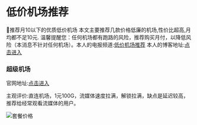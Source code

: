 # 低价机场推荐
🚀推荐月10以下的优质低价机场
本文主要推荐几款价格低廉的机场,性价比超高,月均都不足10元. 温馨提醒您：任何机场都有跑路的风险，推荐购买月付，以降低风险（本消息不针对任何机场）。本人的电报频道:[低价机场推荐](https://t.me/dijiajichangtuijian)
本人的博客地址:[点击进入 ](https://sites.google.com/view/dijiajichang)
### 超级机场

官网地址:[点击进入 ](https://www.chaojicloud.com/#/register?code=uWZXAcLR)

主观评价:直连机场，1元100G，流媒体速度拉满，解锁拉满，缺点是延迟较高，推荐给经常观看流媒体的用户。

![套餐价格]([[https://example.com/image.jpg](https://lh5.googleusercontent.com/VNxi5xzEaMlWFh92tCtStk88-SUrSBQdGA75ht0h8-gpSsjfdswzyg6pMijtG5gkMVlqVQWnDlw3ryknEWrkjqU3NS84MP4IZ1aa2HA9icPpwBESEr43ZnIkPyX7PBGj6g=w1280)](https://lh5.googleusercontent.com/VNxi5xzEaMlWFh92tCtStk88-SUrSBQdGA75ht0h8-gpSsjfdswzyg6pMijtG5gkMVlqVQWnDlw3ryknEWrkjqU3NS84MP4IZ1aa2HA9icPpwBESEr43ZnIkPyX7PBGj6g=w1280))
